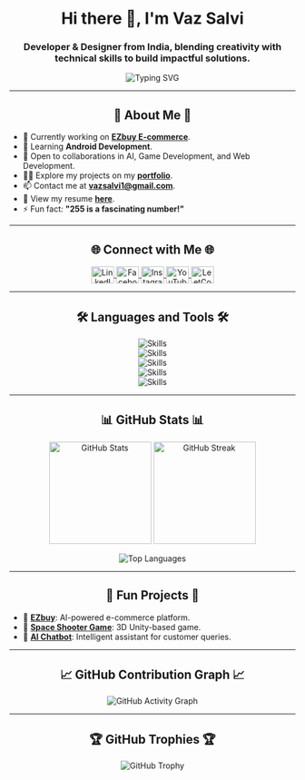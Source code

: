 <h1 align="center">Hi there 👋, I'm Vaz Salvi</h1>
<h3 align="center">Developer & Designer from India, blending creativity with technical skills to build impactful solutions.</h3>

<p align="center">
  <img src="https://readme-typing-svg.herokuapp.com?font=Fira+Code&weight=600&size=22&pause=1000&color=F700FF&center=true&vCenter=true&width=435&lines=Full-Stack+Developer;UI%2FUX+Designer;AI+and+Game+Enthusiast" alt="Typing SVG" />
</p>

---

<h2 align="center">🌟 About Me 🌟</h2>
<ul>
  <li>🔭 Currently working on <a href="https://github.com/vazsalvi/EZbuy_Ecommerce" target="_blank"><b>EZbuy E-commerce</b></a>.</li>
  <li>🌱 Learning <b>Android Development</b>.</li>
  <li>👯 Open to collaborations in AI, Game Development, and Web Development.</li>
  <li>👨‍💻 Explore my projects on my <a href="https://salviportfolio.freewebhostmost.com/about/" target="_blank"><b>portfolio</b></a>.</li>
  <li>📫 Contact me at <a href="mailto:vazsalvi1@gmail.com"><b>vazsalvi1@gmail.com</b></a>.</li>
  <li>📄 View my resume <a href="https://drive.google.com/file/d/1eNDNyhEYYLRxgrUoRQ7ewKZOtwj6tT9j/view?usp=sharing" target="_blank"><b>here</b></a>.</li>
  <li>⚡ Fun fact: <b>"255 is a fascinating number!"</b></li>
</ul>

---

<h2 align="center">🌐 Connect with Me 🌐</h2>
<p align="center">
  <a href="https://www.linkedin.com/in/salvi-vaz-56a3b628a/" target="_blank">
    <img align="center" src="https://raw.githubusercontent.com/rahuldkjain/github-profile-readme-generator/master/src/images/icons/Social/linked-in-alt.svg" alt="LinkedIn" height="30" width="40" />
  </a>
  <a href="https://www.facebook.com/salvivaz.vaz" target="_blank">
    <img align="center" src="https://raw.githubusercontent.com/rahuldkjain/github-profile-readme-generator/master/src/images/icons/Social/facebook.svg" alt="Facebook" height="30" width="40" />
  <a href="https://www.instagram.com/ithome_grace/" target="_blank">
    <img align="center" src="https://upload.wikimedia.org/wikipedia/commons/a/a5/Instagram_icon.png" alt="Instagram" height="30" width="40" />
  </a>
  <a href="https://www.youtube.com/@salvivaz9020" target="_blank">
    <img align="center" src="https://www.vectorlogo.zone/logos/youtube/youtube-icon.svg" alt="YouTube" height="30" width="40" />
  </a>
  <a href="https://leetcode.com/u/vazsalvi/" target="_blank">
    <img align="center" src="https://upload.wikimedia.org/wikipedia/commons/1/19/LeetCode_logo_black.png" alt="LeetCode" height="30" width="40" />
  </a>
</p>

---

<h2 align="center">🛠️ Languages and Tools 🛠️</h2>
<p align="center">
  <img src="https://skillicons.dev/icons?i=c,cpp,html,css,js" alt="Skills" />
  <br>
  <img src="https://skillicons.dev/icons?i=java,python,go,kotlin,linux,mongodb" alt="Skills" />
  <br>
  <img src="https://skillicons.dev/icons?i=bootstrap,figma,firebase,flutter,mysql" alt="Skills" />
  <br>
  <img src="https://skillicons.dev/icons?i=nodejs,php,react,tailwind,tensorflow,typescript" alt="Skills" />
  <br>
  <img src="https://skillicons.dev/icons?i=pytorch,unity,vue" alt="Skills" />
</p>

---

<h2 align="center">📊 GitHub Stats 📊</h2>

<div align="center">
  <img src="https://github-readme-stats.vercel.app/api?username=vazsalvi&show_icons=true&theme=radical" alt="GitHub Stats" height="180" />
  <img src="https://github-readme-streak-stats.herokuapp.com/?user=vazsalvi&theme=radical" alt="GitHub Streak" height="180" />
</div>
<p align="center">
  <img src="https://github-readme-stats.vercel.app/api/top-langs/?username=vazsalvi&layout=compact&theme=radical" alt="Top Languages" />
</p>

---

<h2 align="center">🚀 Fun Projects 🚀</h2>
<ul>
  <li>🎯 <a href="https://github.com/vazsalvi/EZbuy_Ecommerce" target="_blank"><b>EZbuy</b></a>: AI-powered e-commerce platform.</li>
  <li>🌌 <a href="https://github.com/vazsalvi/3d_astroid_shooting" target="_blank"><b>Space Shooter Game</b></a>: 3D Unity-based game.</li>
  <li>🤖 <a href="https://github.com/vazsalvi/chatbot" target="_blank"><b>AI Chatbot</b></a>: Intelligent assistant for customer queries.</li>
</ul>

---

<h2 align="center">📈 GitHub Contribution Graph 📈</h2>
<p align="center">
  <img src="https://github-readme-activity-graph.vercel.app/graph?username=vazsalvi&theme=react-dark" alt="GitHub Activity Graph" />
</p>

---

<h2 align="center">🏆 GitHub Trophies 🏆</h2>
<p align="center">
  <img src="https://github-profile-trophy.vercel.app/?username=vazsalvi&theme=onedark&column=9&margin-w=15&margin-h=15" alt="GitHub Trophy" />
</p>
